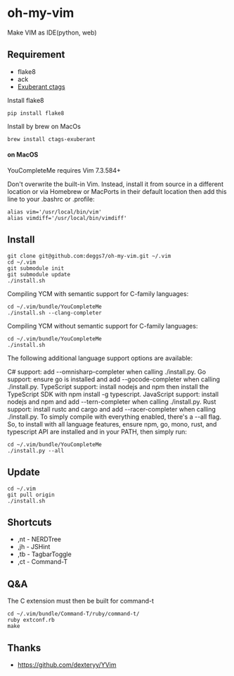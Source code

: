 oh-my-vim
=========

Make VIM as IDE(python, web)

## Requirement

* flake8
* ack
* [Exuberant ctags](http://ctags.sourceforge.net/)

Install flake8
```
pip install flake8
```

Install by brew on MacOs
```
brew install ctags-exuberant
```

#### on MacOS
YouCompleteMe requires Vim 7.3.584+

Don't overwrite the built-in Vim.
Instead, install it from source in a different location or via Homebrew or MacPorts in their default location then add this line to your .bashrc or .profile:
```
alias vim='/usr/local/bin/vim'
alias vimdiff='/usr/local/bin/vimdiff'
```

## Install

```
git clone git@github.com:deggs7/oh-my-vim.git ~/.vim
cd ~/.vim
git submodule init
git submodule update
./install.sh
```

Compiling YCM with semantic support for C-family languages:

```
cd ~/.vim/bundle/YouCompleteMe
./install.sh --clang-completer
```

Compiling YCM without semantic support for C-family languages:

```
cd ~/.vim/bundle/YouCompleteMe
./install.sh
```

The following additional language support options are available:

C# support: add --omnisharp-completer when calling ./install.py.
Go support: ensure go is installed and add --gocode-completer when calling ./install.py.
TypeScript support: install nodejs and npm then install the TypeScript SDK with npm install -g typescript.
JavaScript support: install nodejs and npm and add --tern-completer when calling ./install.py.
Rust support: install rustc and cargo and add --racer-completer when calling ./install.py.
To simply compile with everything enabled, there's a --all flag. So, to install with all language features, ensure npm, go, mono, rust, and typescript API are installed and in your PATH, then simply run:

```
cd ~/.vim/bundle/YouCompleteMe
./install.py --all
```

## Update

```
cd ~/.vim
git pull origin
./install.sh
```

## Shortcuts

* ,nt - NERDTree
* ,jh - JSHint
* ,tb - TagbarToggle
* ,ct - Command-T

## Q&A

The C extension must then be built for command-t

```
cd ~/.vim/bundle/Command-T/ruby/command-t/
ruby extconf.rb
make
```




## Thanks

* https://github.com/dexteryy/YVim
